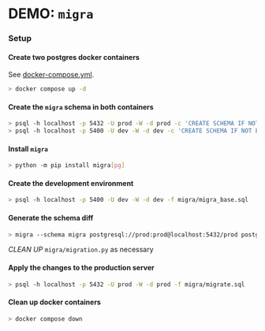# DEMO: `migra`

### Setup

#### Create two postgres docker containers

See [docker-compose.yml](../docker-compose.yml).

```bash
> docker compose up -d
```

#### Create the `migra` schema in both containers

```bash
> psql -h localhost -p 5432 -U prod -W -d prod -c 'CREATE SCHEMA IF NOT EXISTS migra;'
> psql -h localhost -p 5400 -U dev -W -d dev -c 'CREATE SCHEMA IF NOT EXISTS migra;'
```

#### Install `migra`

```bash
> python -m pip install migra[pg]
```

#### Create the development environment

```bash
> psql -h localhost -p 5400 -U dev -W -d dev -f migra/migra_base.sql
```

#### Generate the schema diff

```bash
> migra --schema migra postgresql://prod:prod@localhost:5432/prod postgresql://dev:dev@localhost:5400/dev > migra/migrate.sql
```

_CLEAN UP_ `migra/migration.py` as necessary

#### Apply the changes to the production server

```bash
> psql -h localhost -p 5432 -U prod -W -d prod -f migra/migrate.sql
```

#### Clean up docker containers

```bash
> docker compose down
```